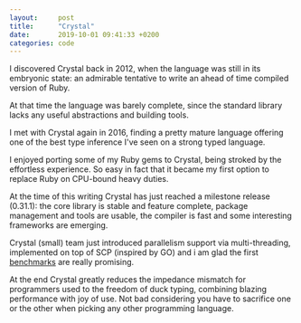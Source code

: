 ```yaml
---
layout:     post
title:      "Crystal"
date:       2019-10-01 09:41:33 +0200
categories: code
---
```


I discovered Crystal back in 2012, when the language was still in its embryonic state: an admirable tentative to write an ahead of time compiled version of Ruby.

At that time the language was barely complete, since the standard library lacks any useful abstractions and building tools.

I met with Crystal again in 2016, finding a pretty mature language offering one of the best type inference I've seen on a strong typed language.

I enjoyed porting some of my Ruby gems to Crystal, being stroked by the effortless experience. So easy in fact that it became my first option to replace Ruby on CPU-bound heavy duties.

At the time of this writing Crystal has just reached a milestone release (0.31.1): the core library is stable and feature complete, package management and tools are usable, the compiler is fast and some interesting frameworks are emerging.

Crystal (small) team just introduced parallelism support via multi-threading, implemented on top of SCP (inspired by GO) and i am glad the first [benchmarks](https://github.com/costajob/app-servers) are really promising.

At the end Crystal greatly reduces the impedance mismatch for programmers used to the freedom of duck typing, combining blazing performance with joy of use. Not bad considering you have to sacrifice one or the other when picking any other programming language.
